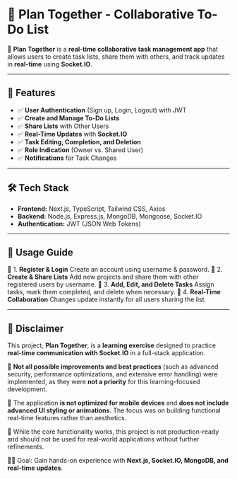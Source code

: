 # 📝 Plan Together - Collaborative To-Do List

🚀 **Plan Together** is a **real-time collaborative task management app** that allows users to create task lists, share them with others, and track updates in **real-time** using **Socket.IO**.

---

## 📌 Features

- ✅ **User Authentication** (Sign up, Login, Logout) with JWT
- ✅ **Create and Manage To-Do Lists**
- ✅ **Share Lists** with Other Users
- ✅ **Real-Time Updates** with **Socket.IO**
- ✅ **Task Editing, Completion, and Deletion**
- ✅ **Role Indication** (Owner vs. Shared User)
- ✅ **Notifications** for Task Changes

---

## 🛠️ Tech Stack

- **Frontend:** Next.js, TypeScript, Tailwind CSS, Axios
- **Backend:** Node.js, Express.js, MongoDB, Mongoose, Socket.IO
- **Authentication:** JWT (JSON Web Tokens)

---

## 🚀 Usage Guide

🔹 1. **Register & Login**
Create an account using username & password.
🔹 2. **Create & Share Lists**
Add new projects and share them with other registered users by username.
🔹 3. **Add, Edit, and Delete Tasks**
Assign tasks, mark them completed, and delete when necessary.
🔹 4. **Real-Time Collaboration**
Changes update instantly for all users sharing the list.

---

## 🛑 Disclaimer

This project, **Plan Together**, is a **learning exercise** designed to practice **real-time communication with Socket.IO** in a full-stack application.

🔹 **Not all possible improvements and best practices** (such as advanced security, performance optimizations, and extensive error handling) were implemented, as they were **not a priority** for this learning-focused development.

🔹 The application **is not optimized for mobile devices** and **does not include advanced UI styling or animations**. The focus was on building functional real-time features rather than aesthetics.

🔹 While the core functionality works, this project is not production-ready and should not be used for real-world applications without further refinements.

👩‍💻 Goal: Gain hands-on experience with **Next.js, Socket.IO, MongoDB, and real-time updates**.
